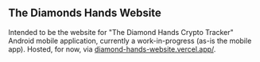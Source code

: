 ## The Diamonds Hands Website
Intended to be the website for "The Diamond Hands Crypto Tracker" Android mobile application, currently a work-in-progress (as-is the mobile app).
Hosted, for now, via [diamond-hands-website.vercel.app/](https://diamond-hands-website.vercel.app/).
